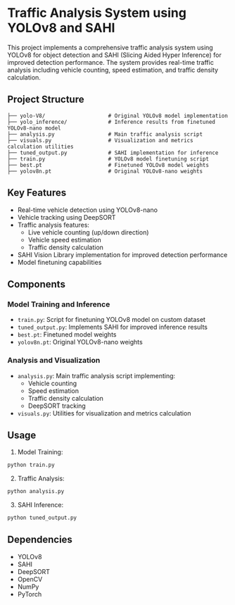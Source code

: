 # Traffic Analysis System using YOLOv8 and SAHI

This project implements a comprehensive traffic analysis system using YOLOv8 for object detection and SAHI (Slicing Aided Hyper Inference) for improved detection performance. The system provides real-time traffic analysis including vehicle counting, speed estimation, and traffic density calculation.

## Project Structure

```
├── yolo-V8/                    # Original YOLOv8 model implementation
├── yolo_inference/             # Inference results from finetuned YOLOv8-nano model
├── analysis.py                 # Main traffic analysis script
├── visuals.py                  # Visualization and metrics calculation utilities
├── tuned_output.py             # SAHI implementation for inference
├── train.py                    # YOLOv8 model finetuning script
├── best.pt                     # Finetuned YOLOv8 model weights
├── yolov8n.pt                  # Original YOLOv8-nano weights
```

## Key Features

- Real-time vehicle detection using YOLOv8-nano
- Vehicle tracking using DeepSORT
- Traffic analysis features:
  - Live vehicle counting (up/down direction)
  - Vehicle speed estimation
  - Traffic density calculation
- SAHI Vision Library implementation for improved detection performance
- Model finetuning capabilities

## Components

### Model Training and Inference
- `train.py`: Script for finetuning YOLOv8 model on custom dataset
- `tuned_output.py`: Implements SAHI for improved inference results
- `best.pt`: Finetuned model weights
- `yolov8n.pt`: Original YOLOv8-nano weights

### Analysis and Visualization
- `analysis.py`: Main traffic analysis script implementing:
  - Vehicle counting
  - Speed estimation
  - Traffic density calculation
  - DeepSORT tracking
- `visuals.py`: Utilities for visualization and metrics calculation

## Usage

1. Model Training:
```bash
python train.py
```

2. Traffic Analysis:
```bash
python analysis.py
```

3. SAHI Inference:
```bash
python tuned_output.py
```

## Dependencies

- YOLOv8
- SAHI
- DeepSORT
- OpenCV
- NumPy
- PyTorch